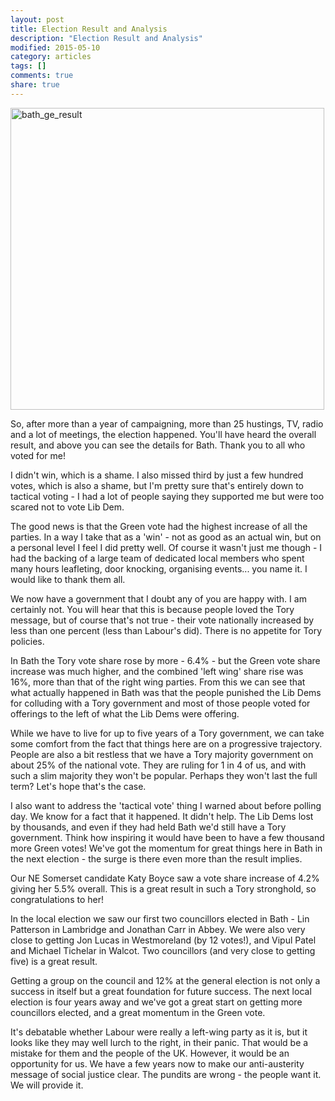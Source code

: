 ```yaml
---
layout: post
title: Election Result and Analysis
description: "Election Result and Analysis"
modified: 2015-05-10
category: articles
tags: []
comments: true
share: true
---
```


<a href="https://www.flickr.com/photos/dominic_tristram/17499856981" title="bath_ge_result by Dominic Tristram, on Flickr"><img src="https://c2.staticflickr.com/6/5344/17499856981_35bf212772_z.jpg" width="502" height="483" alt="bath_ge_result"></a>

So, after more than a year of campaigning, more than 25 hustings, TV, radio and a lot
of meetings, the election happened. You'll have heard the overall result, and above
you can see the details for Bath. Thank you to all who voted for me!

I didn't win, which is a shame. I also missed third by just a few hundred votes, which
is also a shame, but I'm pretty sure that's entirely down to tactical voting - I had a
lot of people saying they supported me but were too scared not to vote Lib Dem.

The good news is that the Green vote had the highest increase of all the parties. In a
way I take that as a 'win' - not as good as an actual win, but on a personal level I
feel I did pretty well. Of course it wasn't just me though - I had the backing of a
large team of dedicated local members who spent many hours leafleting, door knocking,
organising events... you name it. I would like to thank them all.

We now have a government that I doubt any of you are happy with. I am certainly not.
You will hear that this is because people loved the Tory message, but of course that's
not true - their vote nationally increased by less than one percent (less than Labour's
did). There is no appetite for Tory policies.

In Bath the Tory vote share rose by more - 6.4% - but the Green vote share increase was
much higher, and the combined 'left wing' share rise was 16%, more than that of the right
wing parties. From this we can see that what actually happened in Bath was that the
people punished the Lib Dems for colluding with a Tory government and most of those
people voted for offerings to the left of what the Lib Dems were offering.

While we have to live for up to five years of a Tory government, we can take some comfort
from the fact that things here are on a progressive trajectory. People are also a bit
restless that we have a Tory majority government on about 25% of the national vote. They
are ruling for 1 in 4 of us, and with such a slim majority they won't be popular. Perhaps
they won't last the full term? Let's hope that's the case.

I also want to address the 'tactical vote' thing I warned about before polling day. We
know for a fact that it happened. It didn't help. The Lib Dems lost by thousands, and
even if they had held Bath we'd still have a Tory government. Think how inspiring it would
have been to have a few thousand more Green votes! We've got the momentum for great things
here in Bath in the next election - the surge is there even more than the result implies.

Our NE Somerset candidate Katy Boyce saw a vote share increase of 4.2% giving her 5.5%
overall. This is a great result in such a Tory stronghold, so congratulations to her!

In the local election we saw our first two councillors elected in Bath - Lin Patterson
in Lambridge and Jonathan Carr in Abbey. We were also very close to getting Jon Lucas
in Westmoreland (by 12 votes!), and Vipul Patel and Michael Tichelar in Walcot. Two councillors (and very close to getting five) is a great result.

Getting a group on the council and 12% at the general election is not only a success in itself but a great foundation for future success. The next local election is four years away and we've got a great start on getting more councillors elected, and a great momentum in the Green vote.

It's debatable whether Labour were really a left-wing party as it is, but it looks like
they may well lurch to the right, in their panic. That would be a mistake for them and
the people of the UK. However, it would be an opportunity for us. We have a few years
now to make our anti-austerity message of social justice clear. The pundits are wrong -
the people want it. We will provide it.
